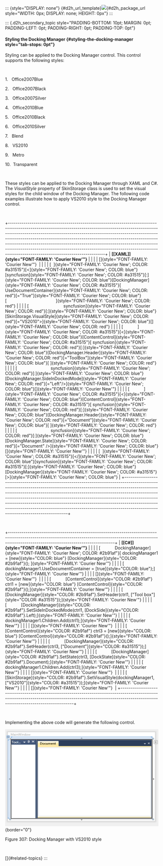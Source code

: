 ::: {style="DISPLAY: none"}
[](ms-xhelp:///?Id=d2h_url_template){#d2h_url_template}![](!package_url!){#d2h_package_url style="WIDTH: 0px; DISPLAY: none; HEIGHT: 0px"}
:::

::: {.d2h_secondary_topic style="PADDING-BOTTOM: 10pt; MARGIN: 0pt; PADDING-LEFT: 0pt; PADDING-RIGHT: 0pt; PADDING-TOP: 0pt"}
#### Styling the Docking Manager {#styling-the-docking-manager style="tab-stops: 0pt"}

Styling can be applied to the Docking Manager control. This control supports the following styles:

 

1.   Office2007Blue

2.   Office2007Black

3.   Office2007Silver

4.   Office2010Blue

5.   Office2010Black

6.   Office2010Silver

7.   Blend

8.   VS2010

9.   Metro

10.  Transparent

 

These styles can be applied to the Docking Manager through XAML and C#. The *VisualStyle* property of SkinStorage class is used to set the visual styles for the child window of the Docking Manager. The following code examples illustrate how to apply VS2010 style to the Docking Manager control.

 

+-------------------------------------------------------------------------------------------------------------------------------------------------------------------------------------------------------------------------------------------------------------------------------------------------------------------------------------------------------------------------------------------------------------------------------------------------------------------------------------------------------------------------------------+
| **[\[XAML\]]{style="FONT-FAMILY: 'Courier New'"}**                                                                                                                                                                                                                                                                                                                                                                                                                                                                                  |
|                                                                                                                                                                                                                                                                                                                                                                                                                                                                                                                                     |
| []{style="FONT-FAMILY: 'Courier New'"}                                                                                                                                                                                                                                                                                                                                                                                                                                                                                              |
|                                                                                                                                                                                                                                                                                                                                                                                                                                                                                                                                     |
| [  ]{style="FONT-FAMILY: 'Courier New'; COLOR: #a31515"}[\<]{style="FONT-FAMILY: 'Courier New'; COLOR: blue"}[syncfusion]{style="FONT-FAMILY: 'Courier New'; COLOR: #a31515"}[:]{style="FONT-FAMILY: 'Courier New'; COLOR: blue"}[DockingManager]{style="FONT-FAMILY: 'Courier New'; COLOR: #a31515"}[ UseDocumentContainer]{style="FONT-FAMILY: 'Courier New'; COLOR: red"}[=\"True\"]{style="FONT-FAMILY: 'Courier New'; COLOR: blue"}[                                         ]{style="FONT-FAMILY: 'Courier New'; COLOR: red"} |
|                                                                                                                                                                                                                                                                                                                                                                                                                                                                                                                                     |
| [                             syncfusion]{style="FONT-FAMILY: 'Courier New'; COLOR: red"}[:]{style="FONT-FAMILY: 'Courier New'; COLOR: blue"}[SkinStorage.VisualStyle]{style="FONT-FAMILY: 'Courier New'; COLOR: red"}[=\"VS2010\"\>]{style="FONT-FAMILY: 'Courier New'; COLOR: blue"}[]{style="FONT-FAMILY: 'Courier New'; COLOR: red"}                                                                                                                                                                                            |
|                                                                                                                                                                                                                                                                                                                                                                                                                                                                                                                                     |
| [            ]{style="FONT-FAMILY: 'Courier New'; COLOR: #a31515"}[\<]{style="FONT-FAMILY: 'Courier New'; COLOR: blue"}[ContentControl]{style="FONT-FAMILY: 'Courier New'; COLOR: #a31515"}[ syncfusion]{style="FONT-FAMILY: 'Courier New'; COLOR: red"}[:]{style="FONT-FAMILY: 'Courier New'; COLOR: blue"}[DockingManager.Header]{style="FONT-FAMILY: 'Courier New'; COLOR: red"}[=\"ToolBox\"]{style="FONT-FAMILY: 'Courier New'; COLOR: blue"}[ ]{style="FONT-FAMILY: 'Courier New'; COLOR: red"}                               |
|                                                                                                                                                                                                                                                                                                                                                                                                                                                                                                                                     |
| [                            syncfusion]{style="FONT-FAMILY: 'Courier New'; COLOR: red"}[:]{style="FONT-FAMILY: 'Courier New'; COLOR: blue"}[DockingManager.SideInDockedMode]{style="FONT-FAMILY: 'Courier New'; COLOR: red"}[=\"Left\"/\>]{style="FONT-FAMILY: 'Courier New'; COLOR: blue"}[]{style="FONT-FAMILY: 'Courier New'"}                                                                                                                                                                                                  |
|                                                                                                                                                                                                                                                                                                                                                                                                                                                                                                                                     |
| [            ]{style="FONT-FAMILY: 'Courier New'; COLOR: #a31515"}[\<]{style="FONT-FAMILY: 'Courier New'; COLOR: blue"}[ContentControl]{style="FONT-FAMILY: 'Courier New'; COLOR: #a31515"}[ syncfusion]{style="FONT-FAMILY: 'Courier New'; COLOR: red"}[:]{style="FONT-FAMILY: 'Courier New'; COLOR: blue"}[DockingManager.Header]{style="FONT-FAMILY: 'Courier New'; COLOR: red"}[=\"Document\"]{style="FONT-FAMILY: 'Courier New'; COLOR: blue"}[ ]{style="FONT-FAMILY: 'Courier New'; COLOR: red"}                              |
|                                                                                                                                                                                                                                                                                                                                                                                                                                                                                                                                     |
| [                            syncfusion]{style="FONT-FAMILY: 'Courier New'; COLOR: red"}[:]{style="FONT-FAMILY: 'Courier New'; COLOR: blue"}[DockingManager.State]{style="FONT-FAMILY: 'Courier New'; COLOR: red"}[=\"Document\" /\>]{style="FONT-FAMILY: 'Courier New'; COLOR: blue"}[]{style="FONT-FAMILY: 'Courier New'"}                                                                                                                                                                                                        |
|                                                                                                                                                                                                                                                                                                                                                                                                                                                                                                                                     |
| [  ]{style="FONT-FAMILY: 'Courier New'; COLOR: #a31515"}[\</]{style="FONT-FAMILY: 'Courier New'; COLOR: blue"}[syncfusion]{style="FONT-FAMILY: 'Courier New'; COLOR: #a31515"}[:]{style="FONT-FAMILY: 'Courier New'; COLOR: blue"}[DockingManager]{style="FONT-FAMILY: 'Courier New'; COLOR: #a31515"}[\>]{style="FONT-FAMILY: 'Courier New'; COLOR: blue"}                                                                                                                                                                         |
+-------------------------------------------------------------------------------------------------------------------------------------------------------------------------------------------------------------------------------------------------------------------------------------------------------------------------------------------------------------------------------------------------------------------------------------------------------------------------------------------------------------------------------------+

 

+------------------------------------------------------------------------------------------------------------------------------------------------------------------------------------------------------------------+
| **[\[C#\]]{style="FONT-FAMILY: 'Courier New'"}**                                                                                                                                                                 |
|                                                                                                                                                                                                                  |
| [            DockingManager]{style="FONT-FAMILY: 'Courier New'; COLOR: #2b91af"}[ dockingManager1 = [new]{style="COLOR: blue"} [DockingManager]{style="COLOR: #2b91af"}(); ]{style="FONT-FAMILY: 'Courier New'"} |
|                                                                                                                                                                                                                  |
| [            dockingManager1.UseDocumentContainer = [true]{style="COLOR: blue"};]{style="FONT-FAMILY: 'Courier New'"}                                                                                            |
|                                                                                                                                                                                                                  |
| []{style="FONT-FAMILY: 'Courier New'"}                                                                                                                                                                           |
|                                                                                                                                                                                                                  |
| [            [ContentControl]{style="COLOR: #2b91af"} ctrl1 = [new]{style="COLOR: blue"} [ContentControl]{style="COLOR: #2b91af"}();]{style="FONT-FAMILY: 'Courier New'"}                                        |
|                                                                                                                                                                                                                  |
| [            [DockingManager]{style="COLOR: #2b91af"}.SetHeader(ctrl1, [\"Tool box\"]{style="COLOR: #a31515"});]{style="FONT-FAMILY: 'Courier New'"}                                                             |
|                                                                                                                                                                                                                  |
| [            [DockingManager]{style="COLOR: #2b91af"}.SetSideInDockedMode(ctrl1, [DockSide]{style="COLOR: #2b91af"}.Left);]{style="FONT-FAMILY: 'Courier New'"}                                                  |
|                                                                                                                                                                                                                  |
| [            dockingManager1.Children.Add(ctrl1);]{style="FONT-FAMILY: 'Courier New'"}                                                                                                                           |
|                                                                                                                                                                                                                  |
| []{style="FONT-FAMILY: 'Courier New'"}                                                                                                                                                                           |
|                                                                                                                                                                                                                  |
| [            [ContentControl]{style="COLOR: #2b91af"} ctrl3 = [new]{style="COLOR: blue"} [ContentControl]{style="COLOR: #2b91af"}();]{style="FONT-FAMILY: 'Courier New'"}                                        |
|                                                                                                                                                                                                                  |
| [            [DockingManager]{style="COLOR: #2b91af"}.SetHeader(ctrl3, [\"Document\"]{style="COLOR: #a31515"});]{style="FONT-FAMILY: 'Courier New'"}                                                             |
|                                                                                                                                                                                                                  |
| [            [DockingManager]{style="COLOR: #2b91af"}.SetState(ctrl3, [DockState]{style="COLOR: #2b91af"}.Document);]{style="FONT-FAMILY: 'Courier New'"}                                                        |
|                                                                                                                                                                                                                  |
| [            dockingManager1.Children.Add(ctrl3);]{style="FONT-FAMILY: 'Courier New'"}                                                                                                                           |
|                                                                                                                                                                                                                  |
| []{style="FONT-FAMILY: 'Courier New'"}                                                                                                                                                                           |
|                                                                                                                                                                                                                  |
| [            [SkinStorage]{style="COLOR: #2b91af"}.SetVisualStyle(dockingManager1, [\"VS2010\"]{style="COLOR: #a31515"});]{style="FONT-FAMILY: 'Courier New'"}                                                   |
|                                                                                                                                                                                                                  |
| []{style="FONT-FAMILY: 'Courier New'"}                                                                                                                                                                           |
+------------------------------------------------------------------------------------------------------------------------------------------------------------------------------------------------------------------+

 

Implementing the above code will generate the following control.

![](ImagesExt/image30_285.png){border="0"}

Figure 307: Docking Manager with VS2010 style

 

[]{#related-topics}
:::
